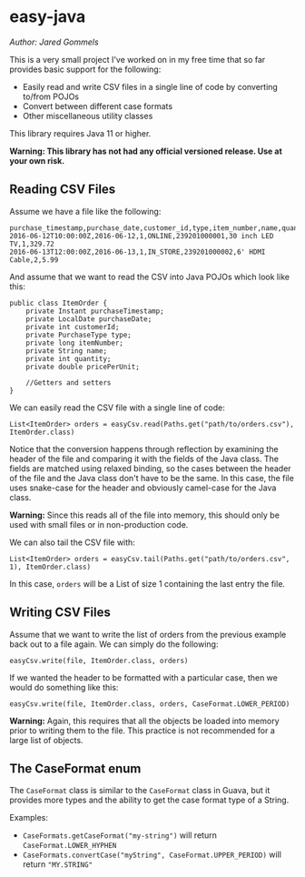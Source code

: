 # easy-java

*Author: Jared Gommels*

This is a very small project I've worked on in my free time that so far provides basic support for the following:
- Easily read and write CSV files in a single line of code by converting to/from POJOs
- Convert between different case formats
- Other miscellaneous utility classes

This library requires Java 11 or higher.

**Warning: This library has not had any official versioned release. Use at your own risk.**

## Reading CSV Files

Assume we have a file like the following:

    purchase_timestamp,purchase_date,customer_id,type,item_number,name,quantity,price_per_unit
    2016-06-12T10:00:00Z,2016-06-12,1,ONLINE,239201000001,30 inch LED TV,1,329.72
    2016-06-13T12:00:00Z,2016-06-13,1,IN_STORE,239201000002,6' HDMI Cable,2,5.99

And assume that we want to read the CSV into Java POJOs which look like this:

    public class ItemOrder {
        private Instant purchaseTimestamp;
        private LocalDate purchaseDate;
        private int customerId;
        private PurchaseType type;
        private long itemNumber;
        private String name;
        private int quantity;
        private double pricePerUnit;
        
        //Getters and setters        
    }

We can easily read the CSV file with a single line of code:

    List<ItemOrder> orders = easyCsv.read(Paths.get("path/to/orders.csv"), ItemOrder.class)

Notice that the conversion happens through reflection by examining the header of the file and comparing it with the fields of the Java class. The fields are matched using relaxed binding, so the cases between the header of the file and the Java class don't have to be the same. In this case, the file uses snake-case for the header and obviously camel-case for the Java class.

**Warning:** Since this reads all of the file into memory, this should only be used with small files or in non-production code.

We can also tail the CSV file with:

    List<ItemOrder> orders = easyCsv.tail(Paths.get("path/to/orders.csv", 1), ItemOrder.class)
    
In this case, `orders` will be a List of size 1 containing the last entry the file.


## Writing CSV Files
Assume that we want to write the list of orders from the previous example back out to a file again. We can simply do the following:

    easyCsv.write(file, ItemOrder.class, orders)

If we wanted the header to be formatted with a particular case, then we would do something like this:

    easyCsv.write(file, ItemOrder.class, orders, CaseFormat.LOWER_PERIOD)
    
**Warning:** Again, this requires that all the objects be loaded into memory prior to writing them to the file. This practice is not recommended for a large list of objects.

## The CaseFormat enum
The `CaseFormat` class is similar to the `CaseFormat` class in Guava, but it provides more types and the ability to get the case format type of a String.

Examples:
- `CaseFormats.getCaseFormat("my-string")` will return `CaseFormat.LOWER_HYPHEN`
- `CaseFormats.convertCase("myString", CaseFormat.UPPER_PERIOD)` will return `"MY.STRING"`